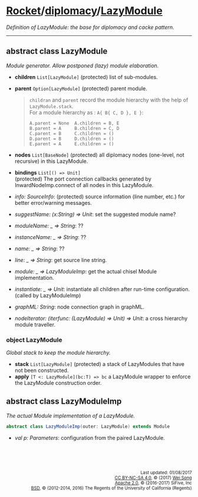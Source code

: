 [Rocket](../Readme.md)/[diplomacy](../diplomacy.md)/[LazyModule](https://github.com/freechipsproject/rocket-chip/blob/master/src/main/scala/diplomacy/LazyModule.scala)
=====================
*Definition of LazyModule: the base for diplomacy and cacke pattern.*

**********************

## abstract class LazyModule
*Module generator. Allow postponed (lazy) module elaboration.*

+ **children** `List[LazyModule]` (protected) list of sub-modules.
+ **parent** `Option[LazyModule]` (protected) parent module.

  > `childran` and `parent` record the module hierarchy with the help of `LazyModule.stack`.<br>
  > For a module hierarchy as : `A{ B{ C, D }, E }`:
  > ~~~
  > A.parent = None  A.children = B, E
  > B.parent = A     B.children = C, D
  > C.parent = B     C.children = ()
  > D.parent = B     D.children = ()
  > E.parent = A     E.children = ()
  > ~~~

+ **nodes** `List[BaseNode]` (protected) all diplomacy nodes (one-level, not recursive) in this LazyModule.
+ **bindings** `List[() => Unit]`<br>
  (protected) The port connection callbacks generated by InwardNodeImp.connect of all nodes in this LazyModule.
+ *info: SourceInfo*: (protected) source information (line number, etc.) for better error/warning messages.
+ *suggestName: (x:String) => Unit*: set the suggested module name?
+ *moduleName: _ => String*: ??
+ *instanceName: _ => String*: ??
+ *name: _ => String*: ??
+ *line: _ => String*: get source line string.
+ *module: _ => LazyModuleImp*: get the actual chisel Module implementation.
+ *instantiate: _ => Unit*: instantiate all children after run-time configuration. (called by LazyModuleImp)
+ *graphML: String*: node connection graph in graphML.
+ *nodeIterator: (iterfunc: (LazyModule) => Unit) => Unit*: a cross hierarchy module traveller.

### object LazyModule
*Global stack to keep the module hierarchy.*

+ **stack** `List[LazyModule]` (protected) a stack of LazyModules that have not been constructed.
+ **apply** `[T <: LazyModule](bc:T) => bc` a LazyModule wrapper to enforce the LazyModule construction order.

## abstract class LazyModuleImp
*The actual Module implementation of a LazyModule.*

~~~scala
abstract class LazyModuleImp(outer: LazyModule) extends Module
~~~

+ *val p: Parameters*: configuration from the paired LazyModule.








<br><br><br><p align="right">
<sub>
Last updated: 01/08/2017<br>
[CC BY-NC-SA 4.0](https://creativecommons.org/licenses/by-nc-sa/4.0/), &copy; (2017) [Wei Song](mailto:wsong83@gmail.com)<br>
[Apache 2.0](https://github.com/freechipsproject/rocket-chip/blob/master/LICENSE.SiFive), &copy; (2016-2017) SiFive, Inc<br>
[BSD](https://github.com/freechipsproject/rocket-chip/blob/master/LICENSE.Berkeley), &copy; (2012-2014, 2016) The Regents of the University of California (Regents)
</sub>
</p>
